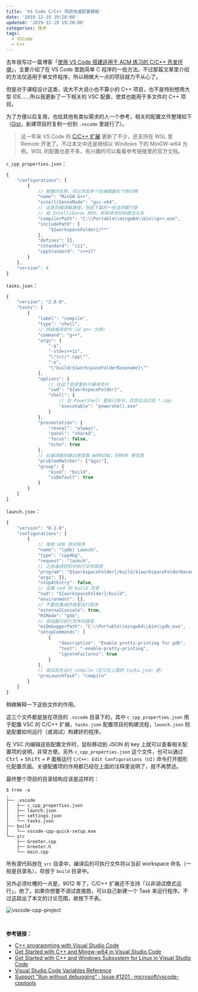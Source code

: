```yaml
---
title: 'VS Code C/C++ 项目快速配置模板'
date: '2019-12-19 19:20:00'
updated: '2019-12-19 19:20:00'
categories: 技术
tags:
  - VSCode
  - C++
---
```


去年我写过一篇博客「[使用 VS Code 搭建适用于 ACM 练习的 C/C++ 开发环境](https://prinsss.github.io/vscode-c-cpp-configuration-for-acm-oj/)」，主要介绍了在 VS Code 里跑简单 C 程序的一些方法。不过那篇文章里介绍的方法仅适用于单文件程序，所以稍微大一点的项目就力不从心了。

但是对于课程设计这类，说大不大说小也不算小的 C++ 项目，也不是特别想用大型 IDE……所以我更新了一下相关的 VSC 配置，使其也能用于多文件的 C++ 项目。

为了方便以后复用，也给其他有类似需求的人一个参考，相关的配置文件整理如下（[Gist](https://gist.github.com/prinsss/bcfa32a33cc268945200cb23172f262d)，新建项目时复制一份到 `.vscode` 里就行了）。

<!--more-->

> 这一年来 VS Code 的 [C/C++  扩展](https://marketplace.visualstudio.com/items?itemName=ms-vscode.cpptools) 更新了不少，还支持在 WSL 里 Remote 开发了。不过本文中还是继续以 Windows 下的 MinGW-w64 为例。WSL 的配置也差不多，有兴趣的可以看看参考链接里的官方文档。

`c_cpp_properties.json`：

```javascript
{
    "configurations": [
        {
            // 配置的名称，可以添加多个在编辑器右下角切换
            "name": "MinGW G++",
            "intelliSenseMode": "gcc-x64",
            // 这里的编译器路径，包括下面的一些选项都只是
            // 给 IntelliSense 用的，和具体项目构建没关系
            "compilerPath": "C:\\Portable\\mingw64\\bin\\g++.exe",
            "includePath": [
                "${workspaceFolder}/**"
            ],
            "defines": [],
            "cStandard": "c11",
            "cppStandard": "c++17"
        }
    ],
    "version": 4
}
```

`tasks.json`：

```javascript
{
    "version": "2.0.0",
    "tasks": [
        {
            "label": "compile",
            "type": "shell",
            // 拼装编译命令（以 g++ 为例）
            "command": "g++",
            "args": [
                "-g",
                "-std=c++1z",
                "\"src/*.cpp\"",
                "-o",
                "\"build/${workspaceFolderBasename}\""
            ],
            "options": {
                // 在这个目录里执行编译命令
                "cwd": "${workspaceFolder}",
                "shell": {
                    // 在 PowerShell 里执行命令，否则无法识别 *.cpp
                    "executable": "powershell.exe"
                }
            },
            "presentation": {
                "reveal": "always",
                "panel": "shared",
                "focus": false,
                "echo": true
            },
            // 从编译器的输出里提取 WARNING、ERROR 等信息
            "problemMatcher": ["$gcc"],
            "group": {
                "kind": "build",
                "isDefault": true
            }
        }
    ]
}
```

`launch.json`：

```javascript
{
    "version": "0.2.0",
    "configurations": [
        {
            // 使用 GDB 调试程序
            "name": "(gdb) Launch",
            "type": "cppdbg",
            "request": "launch",
            // 之前编译好的可执行文件路径
            "program": "${workspaceFolder}/build/${workspaceFolderBasename}.exe",
            "args": [],
            "stopAtEntry": false,
            // 设置 cwd 到 build 目录
            "cwd": "${workspaceFolder}/build",
            "environment": [],
            // 不要在集成终端里运行程序
            "externalConsole": true,
            "MIMode": "gdb",
            // 调试器可执行文件的路径
            "miDebuggerPath": "C:\\Portable\\mingw64\\bin\\gdb.exe",
            "setupCommands": [
                {
                    "description": "Enable pretty-printing for gdb",
                    "text": "-enable-pretty-printing",
                    "ignoreFailures": true
                }
            ],
            // 调试前先运行 compile（定义在上面的 tasks.json 里）
            "preLaunchTask": "compile"
        }
    ]
}
```

稍微解释一下这些文件的作用。

这三个文件都是放在项目的 `.vscode` 目录下的，其中 `c_cpp_properties.json` 用于配置 VSC 的 C/C++ 扩展，`tasks.json` 配置项目的构建流程，`launch.json` 则是配置如何运行（或调试）构建好的程序。

在 VSC 内编辑这些配置文件时，鼠标移动到 JSON 的 key 上就可以查看相关配置项的说明，非常方便。另外 `c_cpp_properties.json` 这个文件，也可以通过 <kbd>Ctrl</kbd> + <kbd>Shift</kbd> + <kbd>P</kbd> 面板运行 `C/C++: Edit Configurations (UI)` 命令打开图形化配置页面。关键配置项的作用都已经在上面的注释里说明了，就不再赘述。

最终整个项目的目录结构应该是这样的：

```text
$ tree -a
.
├── .vscode
│   ├── c_cpp_properties.json
│   ├── launch.json
│   ├── settings.json
│   └── tasks.json
├── build
│   └── vscode-cpp-quick-setup.exe
└── src
    ├── Greeter.cpp
    ├── Greeter.h
    └── main.cpp
```

所有源代码放在 `src` 目录中，编译后的可执行文件将以当前 workspace 命名（一般是目录名），存放于 `build` 目录中。

另外必须吐槽的一点是，9012 年了，C/C++ 扩展还不支持「以非调试模式运行」，绝了。如果你想要不调试直接跑，可以自己新建一个 Task 来运行程序。不过这超出了本文的讨论范围，故按下不表。

![vscode-cpp-project](https://img.prin.studio/images/2019/12/19/vscode-cpp-project.png)

<br>

**参考链接：**

- [C++ programming with Visual Studio Code](https://code.visualstudio.com/docs/languages/cpp)
- [Get Started with C++ and Mingw-w64 in Visual Studio Code](https://code.visualstudio.com/docs/cpp/config-mingw)
- [Get Started with C++ and Windows Subsystem for Linux in Visual Studio Code](https://code.visualstudio.com/docs/cpp/config-wsl)
- [Visual Studio Code Variables Reference](https://code.visualstudio.com/docs/editor/variables-reference)
- [Support "Run without debugging" · Issue #1201 · microsoft/vscode-cpptools](https://github.com/Microsoft/vscode-cpptools/issues/1201)
